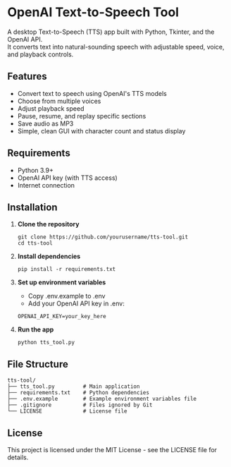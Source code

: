 # OpenAI Text-to-Speech Tool

A desktop Text-to-Speech (TTS) app built with Python, Tkinter, and the OpenAI API.  
It converts text into natural-sounding speech with adjustable speed, voice, and playback controls.

## Features
- Convert text to speech using OpenAI's TTS models
- Choose from multiple voices
- Adjust playback speed
- Pause, resume, and replay specific sections
- Save audio as MP3
- Simple, clean GUI with character count and status display

##  Requirements
- Python 3.9+
- OpenAI API key (with TTS access)
- Internet connection

## Installation
1. **Clone the repository**
   ```
   git clone https://github.com/yourusername/tts-tool.git
   cd tts-tool
   ```

2. **Install dependencies**
   ```
   pip install -r requirements.txt
   ```

3. **Set up environment variables**
   - Copy .env.example to .env
   - Add your OpenAI API key in .env:
    ```
    OPENAI_API_KEY=your_key_here
    ```
 4. **Run the app**
    ```
    python tts_tool.py
    ```

## File Structure
```
tts-tool/
├── tts_tool.py         # Main application
├── requirements.txt    # Python dependencies
├── .env.example        # Example environment variables file
├── .gitignore          # Files ignored by Git
└── LICENSE             # License file
```

## License
This project is licensed under the MIT License - see the LICENSE file for details.


